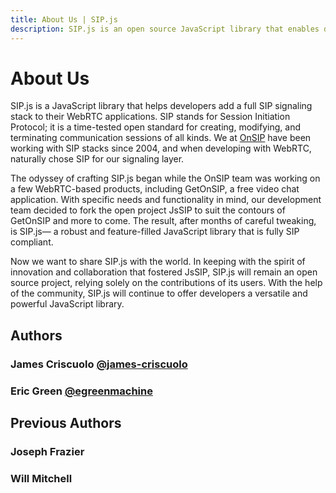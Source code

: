 ```yaml
---
title: About Us | SIP.js
description: SIP.js is an open source JavaScript library that enables developers to add a SIP signaling stack to their WebRTC applications.
---
```


# About Us

SIP.js is a JavaScript library that helps developers add a full SIP signaling stack to their WebRTC applications. SIP stands for Session Initiation Protocol; it is a time-tested open standard for creating, modifying, and terminating communication sessions of all kinds. We at [OnSIP](https://developer.onsip.com) have been working with SIP stacks since 2004, and when developing with WebRTC, naturally chose SIP for our signaling layer.

The odyssey of crafting SIP.js began while the OnSIP team was working on a few WebRTC-based products, including GetOnSIP, a free video chat application. With specific needs and functionality in mind, our development team decided to fork the open project JsSIP to suit the contours of GetOnSIP and more to come. The result, after months of careful tweaking, is SIP.js— a robust and feature-filled JavaScript library that is fully SIP compliant.

Now we want to share SIP.js with the world. In keeping with the spirit of innovation and collaboration that fostered JsSIP, SIP.js will remain an open source project, relying solely on the contributions of its users. With the help of the community, SIP.js will continue to offer developers a versatile and powerful JavaScript library.


## Authors

### James Criscuolo [@james-criscuolo](https://github.com/james-criscuolo)

### Eric Green [@egreenmachine](https://github.com/egreenmachine)

## Previous Authors

### Joseph Frazier

### Will Mitchell
